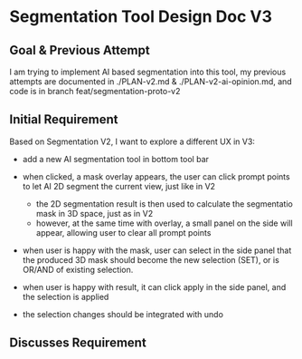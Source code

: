# Segmentation Tool Design Doc V3

## Goal & Previous Attempt

I am trying to implement AI based segmentation into this tool, my previous attempts are documented in ./PLAN-v2.md & ./PLAN-v2-ai-opinion.md, and code is in branch feat/segmentation-proto-v2

## Initial Requirement


Based on Segmentation V2, I want to explore a different UX in V3:
* add a new AI segmentation tool in bottom tool bar
* when clicked, a mask overlay appears, the user can click prompt points to let AI 2D segment the current view, just like in V2
    * the 2D segmentation result is then used to calculate the segmentatio mask in 3D space, just as in V2
    * however, at the same time with overlay, a small panel on the side will appear, allowing user to clear all prompt points
* when user is happy with the mask, user can select in the side panel that the produced 3D mask should become the new selection (SET), or is OR/AND of existing selection.
* when user is happy with result, it can click apply in the side panel, and the selection is applied

* the selection changes should be integrated with undo

## Discusses Requirement